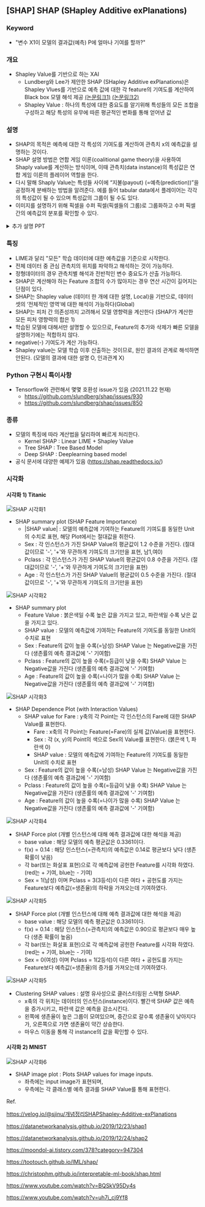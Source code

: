 ## [SHAP] SHAP (SHapley Additive exPlanations)

### Keyword
 - "변수 X1이 모델의 결과값(예측) P에 얼마나 기여를 할까?"

### 개요
- Shapley Value를 기반으로 하는 XAI
	- Lundberg와 Lee가 제안한 SHAP (SHapley Additive exPlanations)은 Shapley Vlues를 기반으로 예측 값에 대한 각 feature의 기여도를 계산하여 Black box 모델 해석 제공 [(논문링크1)](https://arxiv.org/pdf/1705.07874.pdf) [(논문링크2)](https://arxiv.org/pdf/1802.03888.pdf)
	- Shapley Value : 하나의 특성에 대한 중요도를 알기위해 특성들의 모든 조합을 구성하고 해당 특성의 유무에 따른 평균적인 변화를 통해 얻어낸 값

### 설명
- SHAP의 목적은 예측에 대한 각 특성의 기여도를 계산하여 관측치 x의 예측값을 설명하는 것이다. 
- SHAP 설명 방법은 연합 게임 이론(coalitional game theory)을 사용하여 Shaply value를 계산하는 방식이며, 이때 관측치(data instance)의 특성값은 연합 게임 이론의 플레이어 역할을 한다.
- 다시 말해 Shaply Value는 특성들 사이에 “지불(payout) (=예측(prediction))”을 공정하게 분배하는 방법을 알려준다. 예를 들어 tabular data에서 플레이어는 각각의 특성값이 될 수 있으며 특성값의 그룹이 될 수도 있다. 
- 이미지를 설명하기 위해 픽셀을 수퍼 픽셀(픽셀들의 그룹)로 그룹화하고 수퍼 픽셀 간의 예측값의 분포를 확인할 수 있다.

<details>
<summary>추가 설명 PPT</summary>
<div markdown="1">
	<img src="https://github.com/sooeun67/xai/blob/main/images/SHAP_PPT01.jpg"/>
	<img src="https://github.com/sooeun67/xai/blob/main/images/SHAP_PPT02.jpg"/>
	<img src="https://github.com/sooeun67/xai/blob/main/images/SHAP_PPT03.jpg"/>
	(출처 : https://www.youtube.com/watch?v=BQSkV95Dy4s)
	<img src="https://github.com/sooeun67/xai/blob/main/images/SHAP_PPT04.jpg"/>
	(출처 : https://www.youtube.com/watch?v=uh7j_cj9Yf8)
</div>
</details>

### 특징
- LIME과 달리 "모든" 학습 데이터에 대한 예측값을 기준으로 시작한다.
- 전체 데이터 중 관심 관측치의 위치를 파악하고 해석하는 것이 가능하다.
- 정형데이터의 경우 관측치별 해석과 전반적인 변수 중요도가 산출 가능하다.
- SHAP은 계산해야 하는 Feature 조합의 수가 많아지는 경우 연산 시간이 길어지는 단점이 있다.
- SHAP는 Shapley value (데이터 한 개에 대한 설명, Local)을 기반으로, 데이터 셋의 ‘전체적인 영역’에 대한 해석이 가능하다(Global)
- SHAP는 피처 간 의존성까지 고려해서 모델 영향력을 계산한다 (SHAP가 계산한 모든 피처 영향력의 합은 1)
- 학습된 모델에 대해서만 설명할 수 있으므로, Feature의 추가와 삭제가 빠른 모델을 설명하기에는 적합하지 않다.
- negative(-) 기여도가 계산 가능하다.
- Shapley value는 모델 학습 이후 산출하는 것이므로, 원인 결과의 관계로 해석하면 안된다. (모델의 결과에 대한 설명 O, 인과관계 X)

### Python 구현시 특이사항
- Tensorflow와 관련해서 몇몇 호환성 issue가 있음 (2021.11.22 현재)
	- https://github.com/slundberg/shap/issues/930
	- https://github.com/slundberg/shap/issues/850

### 종류
- 모델의 특징에 따라 계산법을 달리하여 빠르게 처리한다.
	- Kernel SHAP : Linear LIME + Shapley Value
	- Tree SHAP : Tree Based Model
	- Deep SHAP : Deeplearning based model
- 공식 문서에 대양한 예제가 있음 (https://shap.readthedocs.io/)

### 시각화

#### 시각화 1) Titanic

![SHAP 시각화1](https://github.com/sooeun67/xai/blob/main/shap/SHAP_summary_01.jpg)
- SHAP summary plot (SHAP Feature Importance)
	- |SHAP value| : 모델의 예측값에 기여하는 Feature의 기여도를 동일한 Unit의 수치로 표현, 해당 Plot에서는 절대값을 취한다.
	- Sex : 각 인스턴스가 가진 SHAP Value의 평균값이 1.2 수준을 가진다. (절대값이므로 '-', '+'와 무관하게 기여도의 크기만을 표현, 남1,여0) 
	- Pclass : 각 인스턴스가 가진 SHAP Value의 평균값이 0.8 수준을 가진다. (절대값이므로 '-', '+'와 무관하게 기여도의 크기만을 표현) 
	- Age : 각 인스턴스가 가진 SHAP Value의 평균값이 0.5 수준을 가진다. (절대값이므로 '-', '+'와 무관하게 기여도의 크기만을 표현)

![SHAP 시각화2](https://github.com/sooeun67/xai/blob/main/shap/SHAP_summary_02.jpg)
- SHAP summary plot
	- Feature Value : 붉은색일 수록 높은 값을 가지고 있고, 파란색일 수록 낮은 값을 가지고 있다.
	- SHAP value : 모델의 예측값에 기여하는 Feature의 기여도를 동일한 Unit의 수치로 표현
	- Sex : Feature의 값이 높을 수록(=남성) SHAP Value 는 Negative값을 가진다 (생존률의 예측 결과값에 '-' 기여함)
	- Pclass : Feature의 값이 높을 수록(=등급이 낮을 수록) SHAP Value 는 Negative값을 가진다 (생존률의 예측 결과값에 '-' 기여함)
	- Age : Feature의 값이 높을 수록(=나이가 많을 수록) SHAP Value 는 Negative값을 가진다 (생존률의 예측 결과값에 '-' 기여함)

![SHAP 시각화3](https://github.com/sooeun67/xai/blob/main/shap/SHAP_dependency_01.png) 
- SHAP Dependence Plot (with Interaction Values)
	- SHAP value for Fare : y축의 각 Point는 각 인스턴스의 Fare에 대한 SHAP Value를 표현한다. 
		- Fare : x축의 각 Point는 Feature(=Fare)의 실제 값(Value)을 표현한다.
		- Sex : 각 (x, y)의 Point의 색으로 Sex의 Value를 표현한다. (붉은색 1, 파란색 0)
		- SHAP value : 모델의 예측값에 기여하는 Feature의 기여도를 동일한 Unit의 수치로 표현
	- Sex : Feature의 값이 높을 수록(=남성) SHAP Value 는 Negative값을 가진다 (생존률의 예측 결과값에 '-' 기여함) 
	- Pclass : Feature의 값이 높을 수록(=등급이 낮을 수록) SHAP Value 는 Negative값을 가진다 (생존률의 예측 결과값에 '-' 기여함) 
	- Age : Feature의 값이 높을 수록(=나이가 많을 수록) SHAP Value 는 Negative값을 가진다 (생존률의 예측 결과값에 '-' 기여함)

![SHAP 시각화4](https://github.com/sooeun67/xai/blob/main/shap/SHAP_force_01.png) 
- SHAP Force plot (개별 인스턴스에 대해 예측 결과값에 대한 해석을 제공)
	- base value : 해당 모델의 예측 평균값은 0.3361이다.
	- f(x) = 0.14 : 해당 인스턴스(=관측치)의 예측값은 0.14로 평균보다 낮다 (생존 확률이 낮음)
	- 각 bar(또는 화살표 표현)으로 각 예측값에 공헌한 Feature를 시각화 하였다. (red는 + 기여, blue는 - 기여)
	- Sex = 1(남성) 이며 Pclass = 3(3등석)이 다른 여타 + 공헌도를 가지는 Feature보다 예측값(=생존율)의 하락을 가져오는데 기여하였다.

![SHAP 시각화5](https://github.com/sooeun67/xai/blob/main/shap/SHAP_force_02.png) 
- SHAP Force plot (개별 인스턴스에 대해 예측 결과값에 대한 해석을 제공)
	- base value : 해당 모델의 예측 평균값은 0.3361이다.
	- f(x) = 0.14 : 해당 인스턴스(=관측치)의 예측값은 0.90으로 평균보다 매우 높다 (생존 확률이 높음)
	- 각 bar(또는 화살표 표현)으로 각 예측값에 공헌한 Feature를 시각화 하였다.(red는 + 기여, blue는 - 기여)
	- Sex = 0(여성) 이며 Pclass = 1(2등석)이 다른 여타 + 공헌도를 가지는 Feature보다 예측값(=생존율)의 증가를 가져오는데 기여하였다.

![SHAP 시각화5](https://github.com/sooeun67/xai/blob/main/shap/SHAP_clustering.png)
- Clustering SHAP values : 설명 유사성으로 클러스터링된 스택형 SHAP.
	- x축의 각 위치는 데이터의 인스턴스(instance)이다. 빨간색 SHAP 값은 예측을 증가시키고, 파란색 값은 예측을 감소시킨다. 
	- 왼쪽에 생존율이 높은 그룹이 모여있으며, 중간으로 갈수록 생존율이 낮아지다가, 오른쪽으로 가면 생존율이 약간 상승한다.
	- 마우스 이동을 통해 각 instance의 값을 확인할 수 있다.


#### 시각화 2) MNIST

![SHAP 시각화6](https://github.com/sooeun67/xai/blob/main/shap/SHAP_deep_explainer.png)
- SHAP image plot : Plots SHAP values for image inputs.
	- 좌측에는 input image가 표현되며,
	- 우측에는 각 클래스별 예측 결과를 SHAP Value를 통해 표현한다.

Ref.

https://velog.io/@sjinu/개념정리SHAPShapley-Additive-exPlanations

https://datanetworkanalysis.github.io/2019/12/23/shap1

https://datanetworkanalysis.github.io/2019/12/24/shap2

https://moondol-ai.tistory.com/378?category=947304

https://tootouch.github.io/IML/shap/

https://christophm.github.io/interpretable-ml-book/shap.html

https://www.youtube.com/watch?v=BQSkV95Dy4s

https://www.youtube.com/watch?v=uh7j_cj9Yf8
